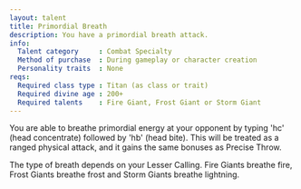 ```yaml
---
layout: talent
title: Primordial Breath
description: You have a primordial breath attack.
info:
  Talent category     : Combat Specialty
  Method of purchase  : During gameplay or character creation
  Personality traits  : None
reqs:
  Required class type : Titan (as class or trait)
  Required divine age : 200+
  Required talents    : Fire Giant, Frost Giant or Storm Giant
---
```


You are able to breathe primordial energy at your opponent by typing 'hc' (head concentrate) followed by 'hb' (head bite). This will be treated as a ranged physical attack, and it gains the same bonuses as Precise Throw.

The type of breath depends on your Lesser Calling. Fire Giants breathe fire, Frost Giants breathe frost and Storm Giants breathe lightning.